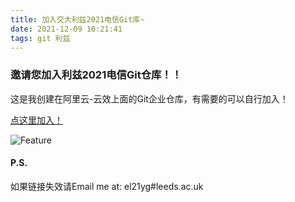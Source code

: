 ```yaml
---
title: 加入交大利兹2021电信Git库~
date: 2021-12-09 10:21:41
tags: git 利兹
---
```

### 邀请您加入利兹2021电信Git仓库！！
这是我创建在阿里云-云效上面的Git企业仓库，有需要的可以自行加入！

[点这里加入！](https://account-devops.aliyun.com/account/invite?sign=18087eb55b5fd1bf30439e52eabcace5&next_url=https%3A%2F%2Fcodeup.aliyun.com%3Forg_id%3D61b0b1875676a35a3b7db451 )

![Feature](QQ图片20211209101715.png)
#### P.S.
如果链接失效请Email me at: el21yg#leeds.ac.uk